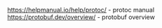https://helpmanual.io/help/protoc/ - protoc manual
https://protobuf.dev/overview/ - protobuf overview